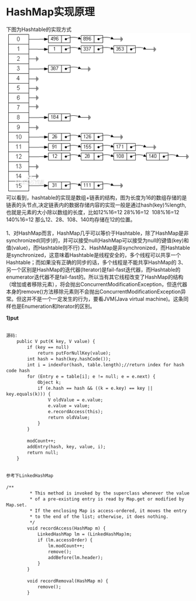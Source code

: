 # HashMap实现原理
下图为Hashtable的实现方式<br>
![](image/hashtable.jpg)<br>
可以看到，hashtable的实现是数组+链表的结构，图为长度为16的数组存储的是链表的头节点,决定链表内的数据存储内容的实现一般是通过hash(key)%length,也就是元素的大小除以数组的长度，比如12%16=12  28%16=12  108%16=12  140%16=12 那么12、28、108、140均存储在12的位置。
<br>
<br>
1、对HashMap而言，HashMap几乎可以等价于Hashtable，除了HashMap是非synchronized(同步)的，并可以接受null(HashMap可以接受为null的键值(key)和值(value)，而Hashtable则不行)
2、HashMap是非synchronized，而Hashtable是synchronized，这意味着Hashtable是线程安全的，多个线程可以共享一个Hashtable；而如果没有正确的同步的话，多个线程是不能共享HashMap的
3、另一个区别是HashMap的迭代器(Iterator)是fail-fast迭代器，而Hashtable的enumerator迭代器不是fail-fast的。所以当有其它线程改变了HashMap的结构（增加或者移除元素），将会抛出ConcurrentModificationException，但迭代器本身的remove()方法移除元素则不会抛出ConcurrentModificationException异常。但这并不是一个一定发生的行为，要看JVM(Java virtual machine)。这条同样也是Enumeration和Iterator的区别。

**1)put**
<pre><code>
源码:
    public V put(K key, V value) {
        if (key == null)
            return putForNullKey(value);
        int hash = hash(key.hashCode());
        int i = indexFor(hash, table.length);//return index for hash code hash
        for (Entry<K,V> e = table[i]; e != null; e = e.next) {
            Object k;
            if (e.hash == hash && ((k = e.key) == key || key.equals(k))) {
                V oldValue = e.value;
                e.value = value;
                e.recordAccess(this);
                return oldValue;
            }
        }

        modCount++;
        addEntry(hash, key, value, i);
        return null;
    }
</code></pre>

<pre><code>
参考下LinkedHashMap 

/** 
         * This method is invoked by the superclass whenever the value 
         * of a pre-existing entry is read by Map.get or modified by Map.set. 
         * If the enclosing Map is access-ordered, it moves the entry 
         * to the end of the list; otherwise, it does nothing. 
         */ 
        void recordAccess(HashMap<K,V> m) { 
            LinkedHashMap<K,V> lm = (LinkedHashMap<K,V>)m; 
            if (lm.accessOrder) { 
                lm.modCount++; 
                remove(); 
                addBefore(lm.header); 
            } 
        } 

        void recordRemoval(HashMap<K,V> m) { 
            remove(); 
        } 
</code></pre>
